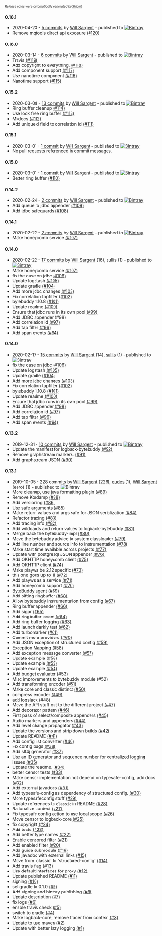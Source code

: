 <sup><sup>*Release notes were automatically generated by [Shipkit](http://shipkit.org/)*</sup></sup>

#### 0.16.1
 - 2020-04-23 - [5 commits](https://github.com/tersesystems/terse-logback/compare/v0.16.0...v0.16.1) by [Will Sargent](https://github.com/wsargent) - published to [![Bintray](https://img.shields.io/badge/Bintray-0.16.1-green.svg)](https://bintray.com/tersesystems/maven/terse-logback/0.16.1)
 - Remove mqtools direct api exposure [(#120)](https://github.com/tersesystems/terse-logback/pull/120)

#### 0.16.0
 - 2020-03-14 - [6 commits](https://github.com/tersesystems/terse-logback/compare/v0.15.2...v0.16.0) by [Will Sargent](https://github.com/wsargent) - published to [![Bintray](https://img.shields.io/badge/Bintray-0.16.0-green.svg)](https://bintray.com/tersesystems/maven/terse-logback/0.16.0)
 - Travis [(#119)](https://github.com/tersesystems/terse-logback/pull/119)
 - Add copyright to everything. [(#118)](https://github.com/tersesystems/terse-logback/pull/118)
 - Add component support [(#117)](https://github.com/tersesystems/terse-logback/pull/117)
 - Use nanotime component [(#116)](https://github.com/tersesystems/terse-logback/pull/116)
 - Nanotime support [(#115)](https://github.com/tersesystems/terse-logback/pull/115)

#### 0.15.2
 - 2020-03-08 - [13 commits](https://github.com/tersesystems/terse-logback/compare/v0.15.1...v0.15.2) by [Will Sargent](https://github.com/wsargent) - published to [![Bintray](https://img.shields.io/badge/Bintray-0.15.2-green.svg)](https://bintray.com/tersesystems/maven/terse-logback/0.15.2)
 - Ring buffer cleanup [(#114)](https://github.com/tersesystems/terse-logback/pull/114)
 - Use lock free ring buffer [(#113)](https://github.com/tersesystems/terse-logback/pull/113)
 - Mkdocs [(#112)](https://github.com/tersesystems/terse-logback/pull/112)
 - Add uniqueid field to correlation id [(#111)](https://github.com/tersesystems/terse-logback/pull/111)

#### 0.15.1
 - 2020-03-01 - [1 commit](https://github.com/tersesystems/terse-logback/compare/v0.15.0...v0.15.1) by [Will Sargent](https://github.com/wsargent) - published to [![Bintray](https://img.shields.io/badge/Bintray-0.15.1-green.svg)](https://bintray.com/tersesystems/maven/terse-logback/0.15.1)
 - No pull requests referenced in commit messages.

#### 0.15.0
 - 2020-03-01 - [1 commit](https://github.com/tersesystems/terse-logback/compare/v0.14.2...v0.15.0) by [Will Sargent](https://github.com/wsargent) - published to [![Bintray](https://img.shields.io/badge/Bintray-0.15.0-green.svg)](https://bintray.com/tersesystems/maven/terse-logback/0.15.0)
 - Better ring buffer [(#110)](https://github.com/tersesystems/terse-logback/pull/110)

#### 0.14.2
 - 2020-02-24 - [2 commits](https://github.com/tersesystems/terse-logback/compare/v0.14.1...v0.14.2) by [Will Sargent](https://github.com/wsargent) - published to [![Bintray](https://img.shields.io/badge/Bintray-0.14.2-green.svg)](https://bintray.com/tersesystems/maven/terse-logback/0.14.2)
 - Add queue to jdbc appender [(#109)](https://github.com/tersesystems/terse-logback/pull/109)
 - Add jdbc safeguards [(#108)](https://github.com/tersesystems/terse-logback/pull/108)

#### 0.14.1
 - 2020-02-22 - [2 commits](https://github.com/tersesystems/terse-logback/compare/v0.14.0...v0.14.1) by [Will Sargent](https://github.com/wsargent) - published to [![Bintray](https://img.shields.io/badge/Bintray-0.14.1-green.svg)](https://bintray.com/tersesystems/maven/terse-logback/0.14.1)
 - Make honeycomb service [(#107)](https://github.com/tersesystems/terse-logback/pull/107)

#### 0.14.0
 - 2020-02-22 - [17 commits](https://github.com/tersesystems/terse-logback/compare/v0.13.3...v0.14.0) by [Will Sargent](https://github.com/wsargent) (16), sullis (1) - published to [![Bintray](https://img.shields.io/badge/Bintray-0.14.0-green.svg)](https://bintray.com/tersesystems/maven/terse-logback/0.14.0)
 - Make honeycomb service [(#107)](https://github.com/tersesystems/terse-logback/pull/107)
 - fix the case on jdbc [(#106)](https://github.com/tersesystems/terse-logback/pull/106)
 - Update logstash [(#105)](https://github.com/tersesystems/terse-logback/pull/105)
 - Update gradle [(#104)](https://github.com/tersesystems/terse-logback/pull/104)
 - Add more jdbc changes [(#103)](https://github.com/tersesystems/terse-logback/pull/103)
 - Fix correlation tapfilter [(#102)](https://github.com/tersesystems/terse-logback/pull/102)
 - bytebuddy 1.10.8 [(#101)](https://github.com/tersesystems/terse-logback/pull/101)
 - Update readme [(#100)](https://github.com/tersesystems/terse-logback/pull/100)
 - Ensure that jdbc runs in its own pool [(#99)](https://github.com/tersesystems/terse-logback/pull/99)
 - Add JDBC appender [(#98)](https://github.com/tersesystems/terse-logback/pull/98)
 - Add correlation id [(#97)](https://github.com/tersesystems/terse-logback/pull/97)
 - Add tap filter [(#96)](https://github.com/tersesystems/terse-logback/pull/96)
 - Add span events [(#94)](https://github.com/tersesystems/terse-logback/pull/94)

#### 0.14.0
 - 2020-02-17 - [15 commits](https://github.com/tersesystems/terse-logback/compare/v0.13.3...v0.14.0) by [Will Sargent](https://github.com/wsargent) (14), [sullis](https://github.com/sullis) (1) - published to [![Bintray](https://img.shields.io/badge/Bintray-0.14.0-green.svg)](https://bintray.com/tersesystems/maven/terse-logback/0.14.0)
 - fix the case on jdbc [(#106)](https://github.com/tersesystems/terse-logback/pull/106)
 - Update logstash [(#105)](https://github.com/tersesystems/terse-logback/pull/105)
 - Update gradle [(#104)](https://github.com/tersesystems/terse-logback/pull/104)
 - Add more jdbc changes [(#103)](https://github.com/tersesystems/terse-logback/pull/103)
 - Fix correlation tapfilter [(#102)](https://github.com/tersesystems/terse-logback/pull/102)
 - bytebuddy 1.10.8 [(#101)](https://github.com/tersesystems/terse-logback/pull/101)
 - Update readme [(#100)](https://github.com/tersesystems/terse-logback/pull/100)
 - Ensure that jdbc runs in its own pool [(#99)](https://github.com/tersesystems/terse-logback/pull/99)
 - Add JDBC appender [(#98)](https://github.com/tersesystems/terse-logback/pull/98)
 - Add correlation id [(#97)](https://github.com/tersesystems/terse-logback/pull/97)
 - Add tap filter [(#96)](https://github.com/tersesystems/terse-logback/pull/96)
 - Add span events [(#94)](https://github.com/tersesystems/terse-logback/pull/94)

#### 0.13.2
 - 2019-12-31 - [10 commits](https://github.com/tersesystems/terse-logback/compare/v0.13.1...v0.13.2) by [Will Sargent](https://github.com/wsargent) - published to [![Bintray](https://img.shields.io/badge/Bintray-0.13.2-green.svg)](https://bintray.com/tersesystems/maven/terse-logback/0.13.2)
 - Update the manifest for logback-bytebuddy [(#92)](https://github.com/tersesystems/terse-logback/pull/92)
 - Remove graphstream markers. [(#91)](https://github.com/tersesystems/terse-logback/pull/91)
 - Add graphstream JSON [(#90)](https://github.com/tersesystems/terse-logback/pull/90)

#### 0.13.1
 - 2019-10-05 - 228 commits by [Will Sargent](https://github.com/wsargent) (226), [eudes](https://github.com/eudes) (1), [Will Sargent (eero)](https://github.com/will-sargent-eero) (1) - published to [![Bintray](https://img.shields.io/badge/Bintray-0.13.1-green.svg)](https://bintray.com/tersesystems/maven/terse-logback/0.13.1)
 - More cleanup, use java formatting plugin [(#89)](https://github.com/tersesystems/terse-logback/pull/89)
 - Remove Kordamp [(#88)](https://github.com/tersesystems/terse-logback/pull/88)
 - Add versioning [(#86)](https://github.com/tersesystems/terse-logback/pull/86)
 - Use safe arguments [(#85)](https://github.com/tersesystems/terse-logback/pull/85)
 - Make return values and args safe for JSON serialization [(#84)](https://github.com/tersesystems/terse-logback/pull/84)
 - Refactor tracing [(#83)](https://github.com/tersesystems/terse-logback/pull/83)
 - Add tracing info [(#82)](https://github.com/tersesystems/terse-logback/pull/82)
 - Add wildcards and return values to logback-bytebuddy [(#81)](https://github.com/tersesystems/terse-logback/pull/81)
 - Merge back the bytebuddy-impl [(#80)](https://github.com/tersesystems/terse-logback/pull/80)
 - Move the bytebuddy advice to system classloader [(#79)](https://github.com/tersesystems/terse-logback/pull/79)
 - Add line number and source info to instrumentation [(#78)](https://github.com/tersesystems/terse-logback/pull/78)
 - Make start time available across projects [(#77)](https://github.com/tersesystems/terse-logback/pull/77)
 - Update with postgresql JSON appender [(#76)](https://github.com/tersesystems/terse-logback/pull/76)
 - Add OKHTTP honeycomb client [(#75)](https://github.com/tersesystems/terse-logback/pull/75)
 - Add OKHTTP client [(#74)](https://github.com/tersesystems/terse-logback/pull/74)
 - Make playws be 2.12 specific [(#73)](https://github.com/tersesystems/terse-logback/pull/73)
 - this one goes up to 11 [(#72)](https://github.com/tersesystems/terse-logback/pull/72)
 - Add playws as a service [(#71)](https://github.com/tersesystems/terse-logback/pull/71)
 - Add honeycomb support [(#70)](https://github.com/tersesystems/terse-logback/pull/70)
 - ByteBuddy agent [(#69)](https://github.com/tersesystems/terse-logback/pull/69)
 - Add sifting ringbuffer [(#68)](https://github.com/tersesystems/terse-logback/pull/68)
 - Allow bytebuddy instrumentation from config [(#67)](https://github.com/tersesystems/terse-logback/pull/67)
 - Ring buffer appender [(#66)](https://github.com/tersesystems/terse-logback/pull/66)
 - Add sigar [(#65)](https://github.com/tersesystems/terse-logback/pull/65)
 - Add ringbuffer-event [(#64)](https://github.com/tersesystems/terse-logback/pull/64)
 - Add ring buffer logging [(#63)](https://github.com/tersesystems/terse-logback/pull/63)
 - Add launch darkly test [(#62)](https://github.com/tersesystems/terse-logback/pull/62)
 - Add turbomarker [(#61)](https://github.com/tersesystems/terse-logback/pull/61)
 - Commit more providers [(#60)](https://github.com/tersesystems/terse-logback/pull/60)
 - Add JSON exception of structured config [(#59)](https://github.com/tersesystems/terse-logback/pull/59)
 - Exception Mapping [(#58)](https://github.com/tersesystems/terse-logback/pull/58)
 - Add exception message converter [(#57)](https://github.com/tersesystems/terse-logback/pull/57)
 - Update example [(#56)](https://github.com/tersesystems/terse-logback/pull/56)
 - Update example [(#55)](https://github.com/tersesystems/terse-logback/pull/55)
 - Update example [(#54)](https://github.com/tersesystems/terse-logback/pull/54)
 - Add budget evaluator [(#53)](https://github.com/tersesystems/terse-logback/pull/53)
 - Misc improvements to bytebuddy module [(#52)](https://github.com/tersesystems/terse-logback/pull/52)
 - Add transforming encoder [(#51)](https://github.com/tersesystems/terse-logback/pull/51)
 - Make core and classic distinct [(#50)](https://github.com/tersesystems/terse-logback/pull/50)
 - compress encoder [(#49)](https://github.com/tersesystems/terse-logback/pull/49)
 - add logslack [(#48)](https://github.com/tersesystems/terse-logback/pull/48)
 - Move the API stuff out to the different project [(#47)](https://github.com/tersesystems/terse-logback/pull/47)
 - Add decorator pattern [(#46)](https://github.com/tersesystems/terse-logback/pull/46)
 - First pass of select/composite appenders [(#45)](https://github.com/tersesystems/terse-logback/pull/45)
 - Audio markers and appenders [(#44)](https://github.com/tersesystems/terse-logback/pull/44)
 - Add level change propagator [(#43)](https://github.com/tersesystems/terse-logback/pull/43)
 - Update the versions and strip down builds [(#42)](https://github.com/tersesystems/terse-logback/pull/42)
 - Update README [(#41)](https://github.com/tersesystems/terse-logback/pull/41)
 - Add config list converter [(#40)](https://github.com/tersesystems/terse-logback/pull/40)
 - Fix config bugs [(#38)](https://github.com/tersesystems/terse-logback/pull/38)
 - Add slf4j generator [(#37)](https://github.com/tersesystems/terse-logback/pull/37)
 - Use an ID generator and sequence number for centralized logging issues [(#35)](https://github.com/tersesystems/terse-logback/pull/35)
 - Update the readme. [(#34)](https://github.com/tersesystems/terse-logback/pull/34)
 - better censor tests [(#33)](https://github.com/tersesystems/terse-logback/pull/33)
 - Make censor implementation not depend on typesafe-config, add docs [(#32)](https://github.com/tersesystems/terse-logback/pull/32)
 - Add external javadocs  [(#31)](https://github.com/tersesystems/terse-logback/pull/31)
 - Add typesafe-config as dependency of structured config. [(#30)](https://github.com/tersesystems/terse-logback/pull/30)
 - More typesafeconfig stuff [(#29)](https://github.com/tersesystems/terse-logback/pull/29)
 - Update references to `classic` in README [(#28)](https://github.com/tersesystems/terse-logback/pull/28)
 -  Rationalize context   [(#27)](https://github.com/tersesystems/terse-logback/pull/27)
 - Fix typesafe config action to use local scope [(#26)](https://github.com/tersesystems/terse-logback/pull/26)
 - Move censor to logback-core [(#25)](https://github.com/tersesystems/terse-logback/pull/25)
 - fix copyright [(#24)](https://github.com/tersesystems/terse-logback/pull/24)
 - Add tests [(#23)](https://github.com/tersesystems/terse-logback/pull/23)
 - Add better type names [(#22)](https://github.com/tersesystems/terse-logback/pull/22)
 - Enable censored filter [(#21)](https://github.com/tersesystems/terse-logback/pull/21)
 - Add enabled filter [(#20)](https://github.com/tersesystems/terse-logback/pull/20)
 - Add guide submodule [(#16)](https://github.com/tersesystems/terse-logback/pull/16)
 - Add javadoc with external links [(#15)](https://github.com/tersesystems/terse-logback/pull/15)
 - Move from 'classic' to 'structured-config' [(#14)](https://github.com/tersesystems/terse-logback/pull/14)
 - Add travis flag [(#13)](https://github.com/tersesystems/terse-logback/pull/13)
 - Use default interfaces for proxy [(#12)](https://github.com/tersesystems/terse-logback/pull/12)
 - Update published README [(#11)](https://github.com/tersesystems/terse-logback/pull/11)
 - signing [(#10)](https://github.com/tersesystems/terse-logback/pull/10)
 - set gradle to 0.1.0 [(#9)](https://github.com/tersesystems/terse-logback/pull/9)
 - Add signing and bintray publishing [(#8)](https://github.com/tersesystems/terse-logback/pull/8)
 - Update description [(#7)](https://github.com/tersesystems/terse-logback/pull/7)
 - fix logs [(#6)](https://github.com/tersesystems/terse-logback/pull/6)
 - enable travis check [(#5)](https://github.com/tersesystems/terse-logback/pull/5)
 - switch to gradle [(#4)](https://github.com/tersesystems/terse-logback/pull/4)
 - Make logback-core, remove tracer from context [(#3)](https://github.com/tersesystems/terse-logback/pull/3)
 - Update to use maven [(#2)](https://github.com/tersesystems/terse-logback/pull/2)
 - Update with better lazy logging [(#1)](https://github.com/tersesystems/terse-logback/pull/1)


